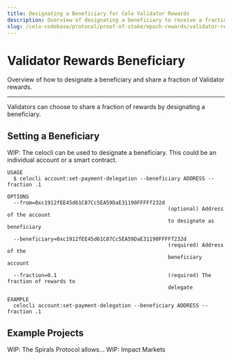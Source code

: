 ```yaml
---
title: Designating a Beneficiary for Celo Validator Rewards 
description: Overview of designating a beneficiary to receive a fraction of Validator Rewards
slug: /celo-codebase/protocol/proof-of-stake/epoch-rewards/validator-rewards-beneficiary
---
```


# Validator Rewards Beneficiary

Overview of how to designate a beneficiary and share a fraction of Validator rewards.

___

Validators can choose to share a fraction of rewards by designating a beneficiary.

## Setting a Beneficiary

WIP: The celocli can be used to designate a beneficiary. This could be an individual account or a smart contract.

```text
USAGE
  $ celocli account:set-payment-delegation --beneficiary ADDRESS --fraction .1

OPTIONS
  --from=0xc1912fEE45d61C87Cc5EA59DaE31190FFFFf232d     
                                                    (optional) Address of the account
                                                    to designate as beneficiary

  --beneficiary=0xc1912fEE45d61C87Cc5EA59DaE31190FFFFf232d  
                                                    (required) Address of the 
                                                    beneficiary account

  --fraction=0.1                                    (required) The fraction of rewards to 
                                                    delegate

```

```text
EXAMPLE
  celocli account:set-payment-delegation --beneficiary ADDRESS --fraction .1
```

## Example Projects

WIP: The Spirals Protocol allows... 
WIP: Impact Markets

